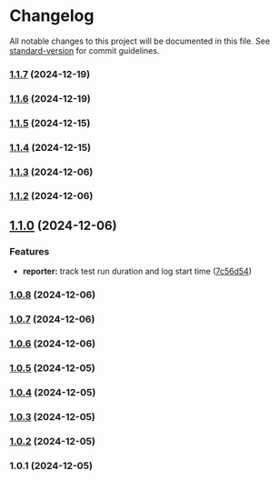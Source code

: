 # Changelog

All notable changes to this project will be documented in this file. See [standard-version](https://github.com/conventional-changelog/standard-version) for commit guidelines.

### [1.1.7](https://github.com/basal-john/playwright-ci-reporter/compare/v1.1.6...v1.1.7) (2024-12-19)

### [1.1.6](https://github.com/basal-john/playwright-ci-reporter/compare/v1.1.5...v1.1.6) (2024-12-19)

### [1.1.5](https://github.com/basal-john/playwright-ci-reporter/compare/v1.1.4...v1.1.5) (2024-12-15)

### [1.1.4](https://github.com/basal-john/playwright-ci-reporter/compare/v1.1.3...v1.1.4) (2024-12-15)

### [1.1.3](https://github.com/basal-john/playwright-ci-reporter/compare/v1.1.2...v1.1.3) (2024-12-06)

### [1.1.2](https://github.com/basal-john/playwright-ci-reporter/compare/v1.1.0...v1.1.2) (2024-12-06)

## [1.1.0](https://github.com/basal-john/playwright-ci-reporter/compare/v1.0.8...v1.1.0) (2024-12-06)

### Features

- **reporter:** track test run duration and log start time ([7c56d54](https://github.com/basal-john/playwright-ci-reporter/commit/7c56d54672bf834a4e335662abd3c495d099707c))

### [1.0.8](https://github.com/basal-john/playwright-ci-reporter/compare/v1.0.7...v1.0.8) (2024-12-06)

### [1.0.7](https://github.com/basal-john/playwright-ci-reporter/compare/v1.0.6...v1.0.7) (2024-12-06)

### [1.0.6](https://github.com/basal-john/playwright-ci-reporter/compare/v1.0.5...v1.0.6) (2024-12-06)

### [1.0.5](https://github.com/basal-john/playwright-ci-reporter/compare/v1.0.4...v1.0.5) (2024-12-05)

### [1.0.4](https://github.com/basal-john/playwright-ci-reporter/compare/v1.0.3...v1.0.4) (2024-12-05)

### [1.0.3](https://github.com/basal-john/playwright-ci-reporter/compare/v1.0.2...v1.0.3) (2024-12-05)

### [1.0.2](https://github.com/basal-john/playwright-ci-reporter/compare/v1.0.1...v1.0.2) (2024-12-05)

### 1.0.1 (2024-12-05)
